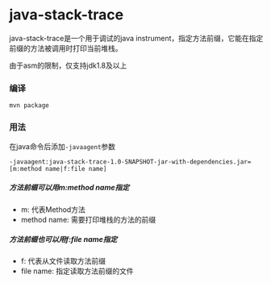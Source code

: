 # java-stack-trace

java-stack-trace是一个用于调试的java instrument，指定方法前缀，它能在指定前缀的方法被调用时打印当前堆栈。

由于asm的限制，仅支持jdk1.8及以上
### 编译
```shell
mvn package
```

### 用法
在java命令后添加`-javaagent`参数
```shell
-javaagent:java-stack-trace-1.0-SNAPSHOT-jar-with-dependencies.jar=[m:method name|f:file name]
```
##### 方法前缀可以用m:method name指定
 - m: 代表Method方法
 - method name: 需要打印堆栈的方法的前缀
 
##### 方法前缀也可以用f:file name指定
 - f: 代表从文件读取方法前缀
 - file name: 指定读取方法前缀的文件
